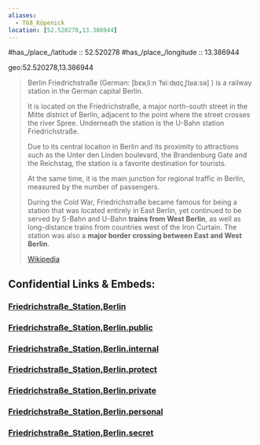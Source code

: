 ```yaml
---
aliases:
  - T68_Köpenick
location: [52.520278,13.386944] 
---
```


#has_/place_/latitude :: 52.520278 
#has_/place_/longitude :: 13.386944 

geo:52.520278,13.386944

> Berlin Friedrichstraße (German: [bɛʁˌliːn ˈfʁiːdʁɪçˌʃtʁaːsə] ) 
> is a railway station in the German capital Berlin. 
> 
> It is located on the Friedrichstraße, a major north-south street in the Mitte district of Berlin, 
> adjacent to the point where the street crosses the river Spree. 
> Underneath the station is the U-Bahn station Friedrichstraße.
>
> Due to its central location in Berlin and its proximity to attractions 
> such as the Unter den Linden boulevard, the Brandenburg Gate and the Reichstag, 
> the station is a favorite destination for tourists. 
> 
> At the same time, it is the main junction for regional traffic in Berlin, 
> measured by the number of passengers. 
>
> During the Cold War, Friedrichstraße became famous 
> for being a station that was located entirely in East Berlin, 
> yet continued to be served by S-Bahn and U-Bahn __trains from West Berlin__, 
> as well as long-distance trains from countries west of the Iron Curtain. 
> The station was also a __major border crossing between East and West Berlin__.
>
> [Wikipedia](https://en.wikipedia.org/wiki/Berlin%20Friedrichstra%C3%9Fe%20station)


## Confidential Links & Embeds: 

### [Friedrichstraße_Station,Berlin](/_Standards/Earth/Continent/Europe/Europe~Central/Germany/Germany~West/State~Berlin/cities~Berlin/cities~Berlin/Berlin-city/Stations,Berlin/Friedrichstraße_Station,Berlin.md) 

### [Friedrichstraße_Station,Berlin.public](/_public/Earth/Continent/Europe/Europe~Central/Germany/Germany~West/State~Berlin/cities~Berlin/cities~Berlin/Berlin-city/Stations,Berlin/Friedrichstraße_Station,Berlin.public.md) 

### [Friedrichstraße_Station,Berlin.internal](/_internal/Earth/Continent/Europe/Europe~Central/Germany/Germany~West/State~Berlin/cities~Berlin/cities~Berlin/Berlin-city/Stations,Berlin/Friedrichstraße_Station,Berlin.internal.md) 

### [Friedrichstraße_Station,Berlin.protect](/_protect/Earth/Continent/Europe/Europe~Central/Germany/Germany~West/State~Berlin/cities~Berlin/cities~Berlin/Berlin-city/Stations,Berlin/Friedrichstraße_Station,Berlin.protect.md) 

### [Friedrichstraße_Station,Berlin.private](/_private/Earth/Continent/Europe/Europe~Central/Germany/Germany~West/State~Berlin/cities~Berlin/cities~Berlin/Berlin-city/Stations,Berlin/Friedrichstraße_Station,Berlin.private.md) 

### [Friedrichstraße_Station,Berlin.personal](/_personal/Earth/Continent/Europe/Europe~Central/Germany/Germany~West/State~Berlin/cities~Berlin/cities~Berlin/Berlin-city/Stations,Berlin/Friedrichstraße_Station,Berlin.personal.md) 

### [Friedrichstraße_Station,Berlin.secret](/_secret/Earth/Continent/Europe/Europe~Central/Germany/Germany~West/State~Berlin/cities~Berlin/cities~Berlin/Berlin-city/Stations,Berlin/Friedrichstraße_Station,Berlin.secret.md)

